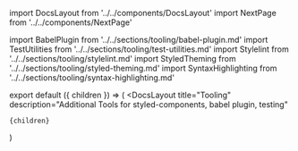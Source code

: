 import DocsLayout from '../../components/DocsLayout'
import NextPage from '../../components/NextPage'

import BabelPlugin from '../../sections/tooling/babel-plugin.md'
import TestUtilities from '../../sections/tooling/test-utilities.md'
import Stylelint from '../../sections/tooling/stylelint.md'
import StyledTheming from '../../sections/tooling/styled-theming.md'
import SyntaxHighlighting from '../../sections/tooling/syntax-highlighting.md'

export default ({ children }) => (
  <DocsLayout
    title="Tooling"
    description="Additional Tools for styled-components, babel plugin, testing"
  >
    {children}
  </DocsLayout>
)

<BabelPlugin />
<TestUtilities />
<Stylelint />
<StyledTheming />
<SyntaxHighlighting />

<NextPage href="/docs/faqs" title="FAQs" />
